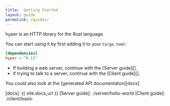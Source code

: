 ```yaml
---
title:  Getting Started
layout: guide
permalink: /guides/
---
```


hyper is an HTTP library for the Rust language.

You can start using it by first adding it to your `Cargo.toml`:

```toml
[dependencies]
hyper = "0.11"
```

- If building a web server, continue with the [Server guide][].
- If trying to talk to a server, continue with the [Client guide][].

You could also look at the [generated API documentaton][docs].

[docs]: {{ site.docs_url }}
[Server guide]: ./server/hello-world
[Client guide]: ./client/basic
